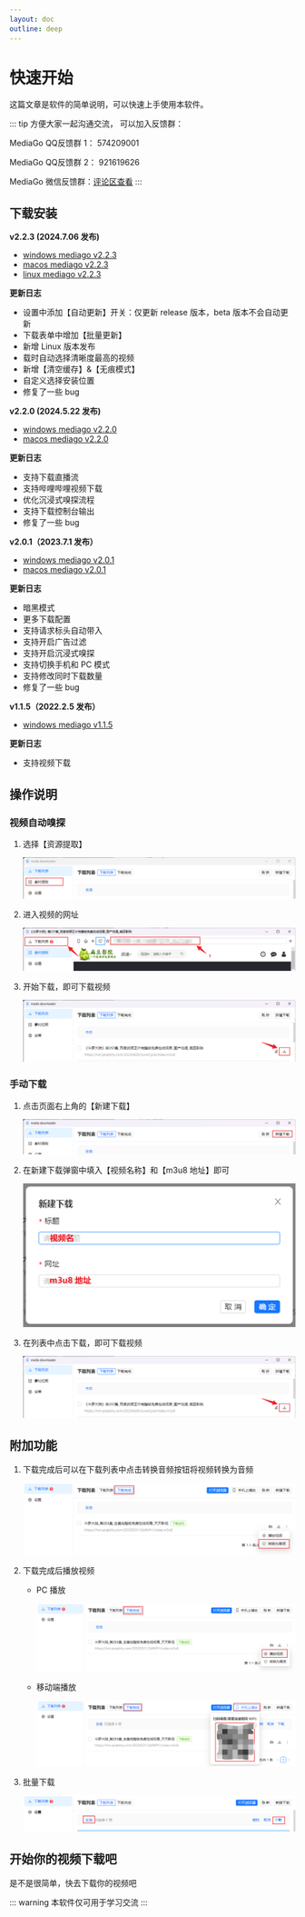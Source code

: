 ```yaml
---
layout: doc
outline: deep
---
```


# 快速开始

这篇文章是软件的简单说明，可以快速上手使用本软件。

::: tip
方便大家一起沟通交流， 可以加入反馈群：

MediaGo QQ反馈群 1： 574209001

MediaGo QQ反馈群 2： 921619626

MediaGo 微信反馈群：[评论区查看](#waline)
:::

## 下载安装
**v2.2.3 (2024.7.06 发布)**

- [windows mediago v2.2.3](https://github.com/caorushizi/mediago/releases/download/v2.2.3/mediago-setup-x64-2.2.3.exe)
- [macos mediago v2.2.3](https://github.com/caorushizi/mediago/releases/download/v2.2.3/mediago-setup-x64-2.2.3.dmg)
- [linux mediago v2.2.3](https://github.com/caorushizi/mediago/releases/download/v2.2.3/mediago-setup-arm64-2.2.3.dmg)

**更新日志**

- 设置中添加【自动更新】开关：仅更新 release 版本，beta 版本不会自动更新
- 下载表单中增加【批量更新】
- 新增 Linux 版本发布
- 载时自动选择清晰度最高的视频
- 新增【清空缓存】&【无痕模式】
- 自定义选择安装位置
- 修复了一些 bug

**v2.2.0 (2024.5.22 发布)**

- [windows mediago v2.2.0](https://github.com/caorushizi/mediago/releases/download/v2.2.0/mediago-setup-2.2.0.exe)
- [macos mediago v2.2.0](https://github.com/caorushizi/mediago/releases/download/v2.2.0/mediago-setup-2.2.0.dmg)

**更新日志**

- 支持下载直播流
- 支持哔哩哔哩视频下载
- 优化沉浸式嗅探流程
- 支持下载控制台输出
- 修复了一些 bug

**v2.0.1（2023.7.1 发布）**

- [windows mediago v2.0.1](https://github.com/caorushizi/mediago/releases/download/v2.0.1/media-downloader-setup-2.0.1.exe)
- [macos mediago v2.0.1](https://github.com/caorushizi/mediago/releases/download/v2.0.1/media-downloader-setup-2.0.1.dmg)

**更新日志**

- 暗黑模式
- 更多下载配置
- 支持请求标头自动带入
- 支持开启广告过滤
- 支持开启沉浸式嗅探
- 支持切换手机和 PC 模式
- 支持修改同时下载数量
- 修复了一些 bug

**v1.1.5（2022.2.5 发布）**

- [windows mediago v1.1.5](https://github.com/caorushizi/mediago/releases/download/1.1.5/media-downloader-setup-1.1.4.exe)

**更新日志**

- 支持视频下载

## 操作说明

### 视频自动嗅探

1. 选择【资源提取】

   ![step 1](./images/guides-step1.png)

2. 进入视频的网址

   ![step 2](./images/guides-step2.png)

3. 开始下载，即可下载视频

   ![step 3](./images/guides-step3.png)

### 手动下载

1. 点击页面右上角的【新建下载】

   ![step 1](./images/guides-step4.png)

2. 在新建下载弹窗中填入【视频名称】和【m3u8 地址】即可

   ![step 2](./images/guides-step5.png)

3. 在列表中点击下载，即可下载视频

   ![step 3](./images/guides-step3.png)

## 附加功能

1. 下载完成后可以在下载列表中点击转换音频按钮将视频转换为音频

   ![step 1](./images/addition-step1.png)

2. 下载完成后播放视频

   - PC 播放

     ![step 2](./images/addition-step2.png)

   - 移动端播放

     ![step 3](./images/addition-step3.png)

3. 批量下载

   ![step 3](./images/addition-step4.png)

## 开始你的视频下载吧

是不是很简单，快去下载你的视频吧

::: warning
本软件仅可用于学习交流
:::
